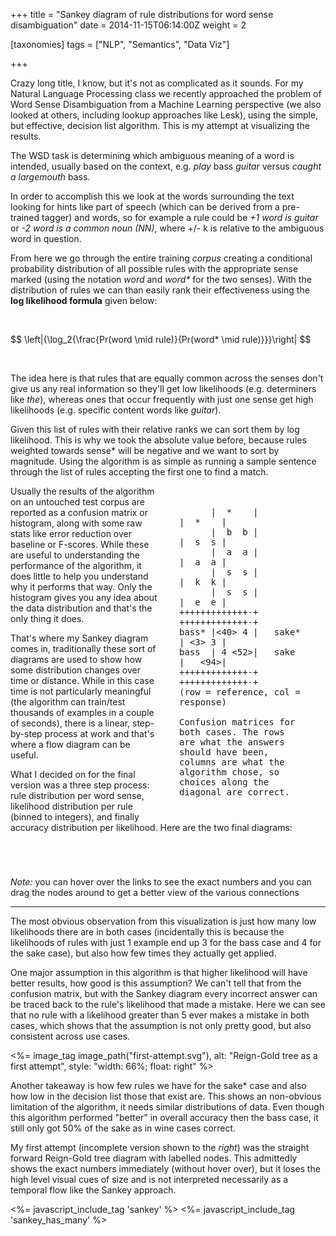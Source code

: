+++
title = "Sankey diagram of rule distributions for word sense disambiguation"
date = 2014-11-15T06:14:00Z
weight = 2

[taxonomies]
tags = ["NLP", "Semantics", "Data Viz"]

+++

Crazy long title, I know, but it's not as complicated as it sounds. For my Natural Language Processing class we recently approached the problem of Word Sense Disambiguation from a Machine Learning perspective (we also looked at others, including lookup approaches like Lesk), using the simple, but effective, decision list algorithm. This is my attempt at visualizing the results.

<!-- more -->

The WSD task is determining which ambiguous meaning of a word is intended, usually based on the context, e.g. <em>play </em>bass<em> guitar</em> versus <em>caught a largemouth </em>bass.

In order to accomplish this we look at the words surrounding the text looking for hints like part of speech (which can be derived from a pre-trained tagger) and words, so for example a rule could be <em>+1 word is guitar</em> or <em>-2 word is a common noun (NN)</em>, where +/- k is relative to the ambiguous word in question.

From here we go through the entire training <em>corpus</em> creating a conditional probability distribution of all possible rules with the appropriate sense marked (using the notation <em>word</em> and <em>word*</em> for the two senses). With the distribution of rules we can than easily rank their effectiveness using the <strong>log likelihood formula</strong> given below:

<br/>
<p>
  $$
    \left|{\log_2{\frac{Pr(word \mid rule)}{Pr(word* \mid rule)}}}\right|
  $$
</p>
<br/>

The idea here is that rules that are equally common across the senses don't give us any real information so they'll get low likelihoods (e.g. determiners like *the*), whereas ones that occur frequently with just one sense get high likelihoods (e.g. specific content words like *guitar*).

Given this list of rules with their relative ranks we can sort them by log likelihood. This is why we took the absolute value before, because rules weighted towards sense\* will be negative and we want to sort by magnitude. Using the algorithm is as simple as running a sample sentence through the list of rules accepting the first one to find a match.

<pre class="figure">
      |  *    |         |  *    |
      |  b  b |         |  s  s |
      |  a  a |         |  a  a |
      |  s  s |         |  k  k |
      |  s  s |         |  e  e |
+++++++++++++-+   +++++++++++++-+
bass* |<40> 4 |   sake* | <3> 3 |
bass  | 4 <52>|   sake  |   <94>|
+++++++++++++-+   +++++++++++++-+
(row = reference, col = response)

Confusion matrices for both cases. The rows are what the answers should have been, columns are what the algorithm chose, so choices along the diagonal are correct.
</pre>

Usually the results of the algorithm on an untouched test corpus are reported as a confusion matrix or histogram, along with some raw stats like error reduction over baseline or F-scores. While these are useful to understanding the performance of the algorithm, it does little to help you understand why it performs that way. Only the histogram gives you any idea about the data distribution and that's the only thing it does.

That's where my Sankey diagram comes in, traditionally these sort of diagrams are used to show how some distribution changes over time or distance. While in this case time is not particularly meaningful (the algorithm can train/test thousands of examples in a couple of seconds), there is a linear, step-by-step process at work and that's where a flow diagram can be useful.

What I decided on for the final version was a three step process: rule distribution per word sense, likelihood distribution per rule (binned to integers), and finally accuracy distribution per likelihood. Here are the two final diagrams:

<div id="bass" class="chart">
</div>

<div id="sake" class="chart">
</div>

*Note:* you can hover over the links to see the exact numbers and you can drag the nodes around to get a better view of the various connections
<hr>

The most obvious observation from this visualization is just how many low likelihoods there are in both cases (incidentally this is because the likelihoods of rules with just 1 example end up 3 for the bass case and 4 for the sake case), but also how few times they actually get applied.

One major assumption in this algorithm is that higher likelihood will have better results, how good is this assumption? We can't tell that from the confusion matrix, but with the Sankey diagram every incorrect answer can be traced back to the rule's likelihood that made a mistake. Here we can see that no rule with a likelihood greater than 5 ever makes a mistake in both cases, which shows that the assumption is not only pretty good, but also consistent across use cases.

<%= image_tag image_path("first-attempt.svg"), alt: "Reign-Gold tree as a first attempt", style: "width: 66%; float: right" %>

Another takeaway is how few rules we have for the sake\* case and also how low in the decision list those that exist are. This shows an non-obvious limitation of the algorithm, it needs similar distributions of data. Even though this algorithm performed "better" in overall accuracy then the bass case, it still only got 50% of the sake as in wine cases correct.

My first attempt (incomplete version shown to the *right*) was the straight forward Reign-Gold tree diagram with labelled nodes. This admittedly shows the exact numbers immediately (without hover over), but it loses the high level visual cues of size and is not interpreted necessarily as a temporal flow like the Sankey approach.


<style>

.figure {
  width: 33%;
  min-width: 200px;
  margin: 20px;
  float: right;
  padding: 1em !important;
  white-space: pre-wrap;
  white-space: -moz-pre-wrap;
  white-space: -pre-wrap;
  white-space: -o-pre-wrap;
  word-wrap: break-word;
}

text {
  font-size: 11px;
  pointer-events: none;
}

.group path {
  stroke: #000;
}

path.chord {
  stroke-width: 0;
  fill-opacity: 1;
}

.chart {
  margin: 5em 0;
}

.node rect {
  cursor: move;
  fill-opacity: 1;
  shape-rendering: crispEdges;
  stroke-opacity: 0;
}

.node text {
  pointer-events: none;
  text-shadow: 0 1px 0 #fff, 1px 0 0 #fff, 0 0 1px #fff;
  font-size: 14px;
  font-family: "Merriweather", sans-serif;
}

.link {
  stroke-opacity: 0.4;
  fill-opacity: 0;
}

.link:hover {
  stroke-opacity: 1;
  fill-opacity: 0;
}

</style>
<script src="http://d3js.org/d3.v3.min.js" charset="utf-8"></script>
<script src="http://d3js.org/colorbrewer.v1.min.js"></script>
<!--The D3 plugin for Sankey diagrams-->
<%= javascript_include_tag 'sankey' %>
<%= javascript_include_tag 'sankey_has_many' %>
<!-- Render nice latex formulas -->
<script type="text/javascript" src="http://cdn.mathjax.org/mathjax/latest/MathJax.js?config=TeX-AMS-MML_HTMLorMML"> </script>

<script type="text/javascript">
    var sankeyBass = SankeyHasMany(),
        sankeySake = SankeyHasMany(),
        width = 960,
        height = 650,
        halfWidth = width / 2;

    sankeyBass
      .width(width)
      .height(height)
      ;

    sankeySake
      .width(width)
      .height(height)
      ;

    d3.json("../../../../javascripts/bass.json", function(data1) {
      var svg = d3.select("#bass").append("svg");
      svg.datum(data1).call(sankeyBass);

      svg.append("text")
        .attr({ "x": 0, "y": 10,
                "dx": 0, "dy": 0})
        .text("Rule Distributions per Sense");

      svg.append("text")
        .attr({ "x": halfWidth, "y": 10,
                "dx": 0, "dy": 0,
                "text-anchor": "middle" })
        .text("Log Likelihood");

      svg.append("text")
        .attr({ "x": width - 10, "y": 10,
                "dx": 0, "dy": 0,
                "text-anchor": "end" })
        .text("Accuracy per Test Case");
    });

    d3.json("../../../../javascripts/sake.json", function(data1) {
      var svg = d3.select("#sake").append("svg");
      svg.datum(data1).call(sankeySake);

      svg.append("text")
        .attr({ "x": 0, "y": 10,
                "dx": 0, "dy": 0})
        .text("Rule Distributions per Sense");

      svg.append("text")
        .attr({ "x": halfWidth, "y": 10,
                "dx": 0, "dy": 0,
                "text-anchor": "middle" })
        .text("Log Likelihood");

      svg.append("text")
        .attr({ "x": width - 10, "y": 10,
                "dx": 0, "dy": 0,
                "text-anchor": "end" })
        .text("Accuracy per Test Case");
    });
</script>
